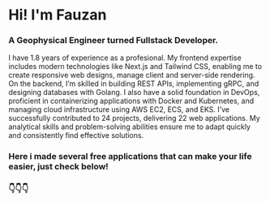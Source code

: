 # Hi! I'm Fauzan

### A Geophysical Engineer turned Fullstack Developer. 

I have 1.8 years of experience as a profesional. My frontend expertise includes modern technologies like Next.js and Tailwind CSS, enabling me to create responsive web designs, manage client and server-side rendering. On the backend, I’m skilled in building REST APIs, implementing gRPC, and designing databases with Golang. I also have a solid foundation in DevOps, proficient in containerizing applications with Docker and Kubernetes, and managing cloud infrastructure using AWS EC2, ECS, and EKS. I’ve successfully contributed to 24 projects, delivering 22 web applications. My analytical skills and problem-solving abilities ensure me to adapt quickly and consistently find effective solutions.

### Here i made several free applications that can make your life easier, just check below!

### 👇👇👇
